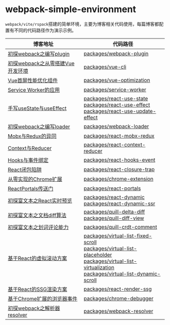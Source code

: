 # webpack-simple-environment
`webpack/vite/rspack`搭建的简单环境，主要为博客相关代码使用，每篇博客都配置有不同的代码路径作为演示示例。


<table>
<thead>

<tr>
<th >博客地址</th>
<th >代码路径</th>
</tr>

</thead>
<tbody>

<tr>
<td><a href="https://juejin.cn/post/7265516154847313954">初探webpack之编写plugin</a></td>
<td><a href="./packages/webpack-plugin">packages/webpack-plugin</a></td>
</tr>

<tr>
<td><a href="https://juejin.cn/post/7265515986471092239">初探webpack之从零搭建Vue开发环境</a></td>
<td><a href="./packages/vue-cli">packages/vue-cli</a></td>
</tr>

<tr>
<td><a href="https://juejin.cn/post/7265516410490535971">Vue首屏性能优化组件</a></td>
<td><a href="./packages/vue-optimization">packages/vue-optimization</a></td>
</tr>

<tr>
<td><a href="https://juejin.cn/post/7265516154847363106">Service Worker的应用</a></td>
<td><a href="./packages/service-worker">packages/service-worker</a></td>
</tr>

<tr>
<td><a href="https://juejin.cn/post/7265516410490732579">手写useState与useEffect</a></td>
<td>
<a href="./packages/react-use-state">packages/react-use-state</a><br>
<a href="./packages/react-use-effect">packages/react-use-effect</a><br>
<a href="./packages/react-use-update-effect">packages/react-use-update-effect</a><br>
</td>
</tr>

<tr>
<td><a href="https://juejin.cn/post/7265516484028383266">初探webpack之编写loader</a></td>
<td><a href="./packages/webpack-loader">packages/webpack-loader</a></td>
</tr>

<tr>
<td><a href="https://juejin.cn/post/7265516154847510562">Mobx与Redux的异同</a></td>
<td><a href="./packages/react-mobx-redux">packages/react-mobx-redux</a></td>
</tr>

<tr>
<td><a href="https://juejin.cn/post/7265516410490880035">Context与Reducer</a></td>
<td><a href="./packages/react-context-reducer">packages/react-context-reducer</a></td>
</tr>

<tr>
<td><a href="https://juejin.cn/post/7265515986471501839">Hooks与事件绑定</a></td>
<td><a href="./packages/react-hooks-event">packages/react-hooks-event</a></td>
</tr>

<tr>
<td><a href="https://juejin.cn/post/7265515986471550991">React闭包陷阱</a></td>
<td><a href="./packages/react-closure-trap">packages/react-closure-trap</a></td>
</tr>

<tr>
<td><a href="https://juejin.cn/post/7265515986471600143">从零实现的Chrome扩展</a></td>
<td><a href="./packages/chrome-extension">packages/chrome-extension</a></td>
</tr>

<tr>
<td><a href="https://juejin.cn/post/7276990690546270247">ReactPortals传送门</a></td>
<td><a href="./packages/react-portals">packages/react-portals</a></td>
</tr>

<tr>
<td><a href="https://juejin.cn/post/7279721119937511458">初探富文本之React实时预览</a></td>
<td>
<a href="./packages/react-dynamic">packages/react-dynamic</a><br>
<a href="./packages/react-dynamic-ssr">packages/react-dynamic-ssr</a><br>
</td>
</tr>

<tr>
<td><a href="https://juejin.cn/post/7337169269951676451">初探富文本之文档diff算法</a></td>
<td>
<a href="./packages/quill-delta-diff">packages/quill-delta-diff</a><br>
<a href="./packages/quill-diff-view">packages/quill-diff-view</a><br>
</td>
</tr>

<tr>
<td><a href="https://juejin.cn/post/7354986873733349439">初探富文本之划词评论能力</a></td>
<td><a href="./packages/quill-crdt-comment">packages/quill-crdt-comment</a></td>
</tr>

<tr>
<td><a href="https://juejin.cn/post/7357390581301739531">基于React的虚拟滚动方案</a></td>
<td>
<a href="./packages/virtual-list-fixed-scroll">packages/virtual-list-fixed-scroll</a><br>
<a href="./packages/virtual-list-placeholder">packages/virtual-list-placeholder</a><br>
<a href="./packages/virtual-list-virtualization">packages/virtual-list-virtualization</a><br>
<a href="./packages/virtual-list-dynamic-scroll">packages/virtual-list-dynamic-scroll</a>
</td>
</tr>

<tr>
<td><a href="https://juejin.cn/post/7375426024705769482">基于React的SSG渲染方案</a></td>
<td><a href="./packages/react-render-ssg">packages/react-render-ssg</a></td>
</tr>

<tr>
<td><a href="https://juejin.cn/post/7385926039807082531">基于Chrome扩展的浏览器事件</a></td>
<td><a href="./packages/chrome-debugger">packages/chrome-debugger</a></td>
</tr>

<tr>
<td><a href="">初探webpack之解析器resolver</a></td>
<td><a href="./packages/webpack-resolver">packages/webpack-resolver</a></td>
</tr>

</tbody>
</table>
